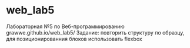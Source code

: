 # web_lab5
Лабораторная №5 по Веб-программированию
grawwe.github.io/web_lab5/
Задание: повторить структуру по образцу, для позиционированния блоков использовать flexbox
